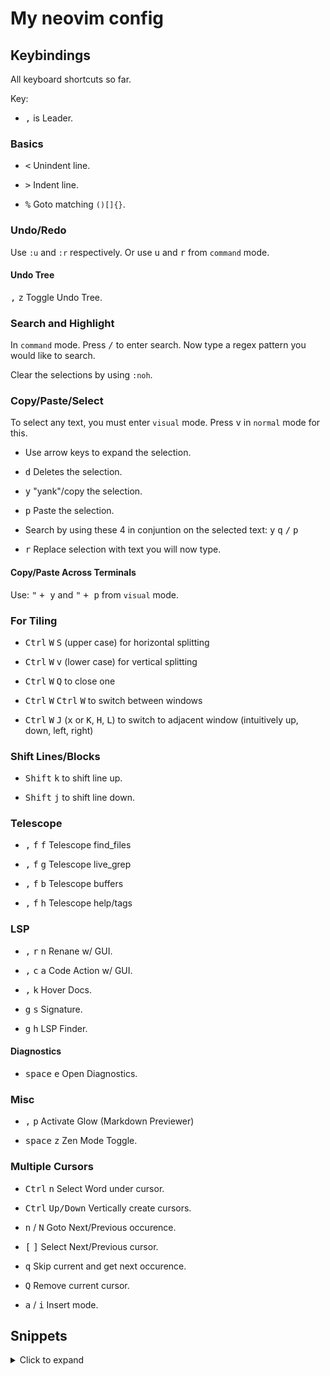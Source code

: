 # My neovim config

## Keybindings

All keyboard shortcuts so far.

Key:

- <kbd>,</kbd> is Leader.

### Basics

- <kbd><</kbd> Unindent line.

- <kbd>></kbd> Indent line.

- <kbd>%</kbd> Goto matching `()[]{}`.

### Undo/Redo

Use `:u` and `:r` respectively. Or use <kbd>u</kbd> and <kbd>r</kbd> from `command` mode.

#### Undo Tree

<kbd>,</kbd> <kbd>z</kbd> Toggle Undo Tree.

### Search and Highlight

In `command` mode. Press <kbd>/</kbd> to enter search. Now type a regex pattern you would like to search.

Clear the selections by using `:noh`.

### Copy/Paste/Select

To select any text, you must enter `visual` mode. Press <kbd>v</kbd> in `normal` mode for this.

- Use arrow keys to expand the selection.

- <kbd>d</kbd> Deletes the selection.

- <kbd>y</kbd> "yank"/copy the selection.

- <kbd>p</kbd> Paste the selection.

- Search by using these 4 in conjuntion on the selected text: <kbd>y</kbd> <kbd>q</kbd> <kbd>/</kbd> <kbd>p</kbd>

- <kbd>r</kbd> Replace selection with text you will now type.

#### Copy/Paste Across Terminals

Use: <kbd>"</kbd> <kbd>+ </kbd> <kbd> y</kbd> and <kbd>"</kbd> <kbd>+ </kbd> <kbd> p</kbd> from `visual` mode.

### For Tiling

- <kbd>Ctrl</kbd> <kbd>W</kbd> <kbd>S</kbd> (upper case) for horizontal splitting

- <kbd>Ctrl</kbd> <kbd>W</kbd> <kbd>v</kbd> (lower case) for vertical splitting

- <kbd>Ctrl</kbd> <kbd>W</kbd> <kbd>Q</kbd> to close one

- <kbd>Ctrl</kbd> <kbd>W</kbd> <kbd>Ctrl</kbd> <kbd>W</kbd> to switch between windows

- <kbd>Ctrl</kbd> <kbd>W</kbd> <kbd>J</kbd> (<kbd>x</kbd> or <kbd>K</kbd>, <kbd>H</kbd>, <kbd>L</kbd>) to switch to adjacent window (intuitively up, down, left, right)

### Shift Lines/Blocks

- <kbd>Shift</kbd> <kbd>k</kbd> to shift line up.

- <kbd>Shift</kbd> <kbd>j</kbd> to shift line down.

### Telescope

- <kbd>,</kbd> <kbd>f</kbd> <kbd>f</kbd> Telescope find_files

- <kbd>,</kbd> <kbd>f</kbd> <kbd>g</kbd> Telescope live_grep

- <kbd>,</kbd> <kbd>f</kbd> <kbd>b</kbd> Telescope buffers

- <kbd>,</kbd> <kbd>f</kbd> <kbd>h</kbd> Telescope help/tags

### LSP

- <kbd>,</kbd> <kbd>r</kbd> <kbd>n</kbd> Renane w/ GUI.

- <kbd>,</kbd> <kbd>c</kbd> <kbd>a</kbd> Code Action w/ GUI.

- <kbd>,</kbd> <kbd>k</kbd> Hover Docs.

- <kbd>g</kbd> <kbd>s</kbd> Signature.

- <kbd>g</kbd> <kbd>h</kbd> LSP Finder.

#### Diagnostics

- <kbd>space</kbd> <kbd>e</kbd> Open Diagnostics.

### Misc

- <kbd>,</kbd> <kbd>p</kbd> Activate Glow (Markdown Previewer)

- <kbd>space</kbd> <kbd>z</kbd> Zen Mode Toggle.

### Multiple Cursors

- <kbd>Ctrl</kbd> <kbd>n</kbd> Select Word under cursor.

- <kbd>Ctrl</kbd> <kbd>Up/Down</kbd> Vertically create cursors.

- <kbd>n</kbd> / <kbd>N</kbd> Goto Next/Previous occurence.

- <kbd>[</kbd> <kbd>]</kbd> Select Next/Previous cursor.

- <kbd>q</kbd> Skip current and get next occurence.

- <kbd>Q</kbd> Remove current cursor.

- <kbd>a</kbd> / <kbd>i</kbd> Insert mode.


## Snippets

<details>

  <summary>Click to expand</summary>

### Basic Methods

|  Prefix | Method                                              |
| ------: | --------------------------------------------------- |
|  `imp→` | `import moduleName from 'module'`                   |
|  `imn→` | `import 'module'`                                   |
|  `imd→` | `import { destructuredModule } from 'module'`       |
|  `ime→` | `import * as alias from 'module'`                   |
|  `ima→` | `import { originalName as aliasName} from 'module'` |
|  `exp→` | `export default moduleName`                         |
|  `exd→` | `export { destructuredModule } from 'module'`       |
|  `exa→` | `export { originalName as aliasName} from 'module'` |
|  `enf→` | `export const functionName = (params) => { }`       |
|  `edf→` | `export default (params) => { }`                    |
| `ednf→` | `export default function functionName(params) { }`  |
|  `met→` | `methodName = (params) => { }`                      |
|  `fre→` | `arrayName.forEach(element => { }`                  |
|  `fof→` | `for(let itemName of objectName { }`                |
|  `fin→` | `for(let itemName in objectName { }`                |
| `anfn→` | `(params) => { }`                                   |
|  `nfn→` | `const functionName = (params) => { }`              |
|  `dob→` | `const {propName} = objectToDescruct`               |
|  `dar→` | `const [propName] = arrayToDescruct`                |
|  `sti→` | `setInterval(() => { }, intervalTime`               |
|  `sto→` | `setTimeout(() => { }, delayTime`                   |
| `prom→` | `return new Promise((resolve, reject) => { }`       |
| `cmmb→` | `comment block`                                     |
|   `cp→` | `const { } = this.props`                            |
|   `cs→` | `const { } = this.state`                            |

### React

|      Prefix | Method                                                                      |
| ----------: | --------------------------------------------------------------------------- |
|      `imr→` | `import React from 'react'`                                                 |
|     `imrd→` | `import ReactDOM from 'react-dom'`                                          |
|     `imrc→` | `import React, { Component } from 'react'`                                  |
|    `imrpc→` | `import React, { PureComponent } from 'react'`                              |
|     `imrm→` | `import React, { memo } from 'react'`                                       |
|     `imrr→` | `import { BrowserRouter as Router, Route, NavLink} from 'react-router-dom'` |
|     `imbr→` | `import { BrowserRouter as Router} from 'react-router-dom'`                 |
|    `imbrc→` | `import { Route, Switch, NavLink, Link } from react-router-dom'`            |
|    `imbrr→` | `import { Route } from 'react-router-dom'`                                  |
|    `imbrs→` | `import { Switch } from 'react-router-dom'`                                 |
|    `imbrl→` | `import { Link } from 'react-router-dom'`                                   |
|   `imbrnl→` | `import { NavLink } from 'react-router-dom'`                                |
|     `imrs→` | `import React, { useState } from 'react'`                                   |
|    `imrse→` | `import React, { useState, useEffect } from 'react'`                        |
|    `redux→` | `import { connect } from 'react-redux'`                                     |
|      `est→` | `this.state = { }`                                                          |
|      `cdm→` | `componentDidMount = () => { }`                                             |
|      `scu→` | `shouldComponentUpdate = (nextProps, nextState) => { }`                     |
|     `cdup→` | `componentDidUpdate = (prevProps, prevState) => { }`                        |
|     `cwun→` | `componentWillUnmount = () => { }`                                          |
|    `gdsfp→` | `static getDerivedStateFromProps(nextProps, prevState) { }`                 |
|     `gsbu→` | `getSnapshotBeforeUpdate = (prevProps, prevState) => { }`                   |
|      `sst→` | `this.setState({ })`                                                        |
|      `ssf→` | `this.setState((state, props) => return { })`                               |
|    `props→` | `this.props.propName`                                                       |
|    `state→` | `this.state.stateName`                                                      |
| `rcontext→` | `const $1 = React.createContext()`                                          |
|     `cref→` | `this.$1Ref = React.createRef()`                                            |
|     `fref→` | `const ref = React.createRef()`                                             |
|      `bnd→` | `this.methodName = this.methodName.bind(this)`                              |

### React Native

|     Prefix | Method                                 |
| ---------: | -------------------------------------- |
|    `imrn→` | `import { $1 } from 'react-native'`    |
| `rnstyle→` | `const styles = StyleSheet.create({})` |

### Redux

|       Prefix | Method                    |
| -----------: | ------------------------- |
|  `rxaction→` | `redux action template`   |
|   `rxconst→` | `export const $1 = '$1'`  |
| `rxreducer→` | `redux reducer template`  |
|  `rxselect→` | `redux selector template` |
|   `rxslice→` | `redux slice template`    |

### PropTypes

|    Prefix | Method                                   |
| --------: | ---------------------------------------- |
|    `pta→` | `PropTypes.array`                        |
|   `ptar→` | `PropTypes.array.isRequired`             |
|    `ptb→` | `PropTypes.bool`                         |
|   `ptbr→` | `PropTypes.bool.isRequired`              |
|    `ptf→` | `PropTypes.func`                         |
|   `ptfr→` | `PropTypes.func.isRequired`              |
|    `ptn→` | `PropTypes.number`                       |
|   `ptnr→` | `PropTypes.number.isRequired`            |
|    `pto→` | `PropTypes.object`                       |
|   `ptor→` | `PropTypes.object.isRequired`            |
|    `pts→` | `PropTypes.string`                       |
|   `ptsr→` | `PropTypes.string.isRequired`            |
|   `ptnd→` | `PropTypes.node`                         |
|  `ptndr→` | `PropTypes.node.isRequired`              |
|   `ptel→` | `PropTypes.element`                      |
|  `ptelr→` | `PropTypes.element.isRequired`           |
|    `pti→` | `PropTypes.instanceOf(name)`             |
|   `ptir→` | `PropTypes.instanceOf(name).isRequired`  |
|    `pte→` | `PropTypes.oneOf([name])`                |
|   `pter→` | `PropTypes.oneOf([name]).isRequired`     |
|   `ptet→` | `PropTypes.oneOfType([name])`            |
|  `ptetr→` | `PropTypes.oneOfType([name]).isRequired` |
|   `ptao→` | `PropTypes.arrayOf(name)`                |
|  `ptaor→` | `PropTypes.arrayOf(name).isRequired`     |
|   `ptoo→` | `PropTypes.objectOf(name)`               |
|  `ptoor→` | `PropTypes.objectOf(name).isRequired`    |
|   `ptsh→` | `PropTypes.shape({ })`                   |
|  `ptshr→` | `PropTypes.shape({ }).isRequired`        |
|  `ptany→` | `PropTypes.any`                          |
| `ptypes→` | `static propTypes = {}`                  |

### Console

| Prefix | Method                                                       |
| ------ | ------------------------------------------------------------ |
| `clg→` | `console.log(object)`                                        |
| `clo→` | `` console.log(`object`, object) ``                          |
| `clj→` | `` console.log(`object`, JSON.stringify(object, null, 2)) `` |
| `ctm→` | `` console.time(`timeId`) ``                                 |
| `cte→` | `` console.timeEnd(`timeId`) ``                              |
| `cas→` | `console.assert(expression,object)`                          |
| `ccl→` | `console.clear()`                                            |
| `cco→` | `console.count(label)`                                       |
| `cdi→` | `console.dir`                                                |
| `cer→` | `console.error(object)`                                      |
| `cgr→` | `console.group(label)`                                       |
| `cge→` | `console.groupEnd()`                                         |
| `ctr→` | `console.trace(object)`                                      |
| `cwa→` | `console.warn`                                               |
| `cin→` | `console.info`                                               |

</details>
